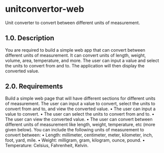 # unitconvertor-web
Unit converter to convert between different units of measurement.

## 1.0. Description
You are required to build a simple web app that can convert between different units of measurement. It can convert units of length, weight, volume, area, temperature, and more. The user can input a value and select the units to convert from and to. The application will then display the converted value.

## 2.0. Requirements
Build a simple web page that will have different sections for different units of measurement. The user can input a value to convert, select the units to convert from and to, and view the converted value.
•	The user can input a value to convert.
•	The user can select the units to convert from and to.
•	The user can view the converted value.
•	The user can convert between different units of measurement like length, weight, temperature, etc (more given below).
You can include the following units of measurement to convert between:
•	Length: millimeter, centimeter, meter, kilometer, inch, foot, yard, mile.
•	Weight: milligram, gram, kilogram, ounce, pound.
•	Temperature: Celsius, Fahrenheit, Kelvin.
